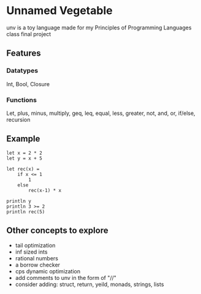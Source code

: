 # Unnamed Vegetable

unv is a toy language made for my Principles of Programming Languages class final project

## Features

### Datatypes
Int, Bool, Closure

### Functions
Let, plus, minus, multiply, geq, leq, equal, less, greater, not, and, or, if/else, recursion

## Example

```
let x = 2 * 2
let y = x + 5

let rec(x) =
    if x <= 1
        1
    else
        rec(x-1) * x

println y
println 3 >= 2
println rec(5)
```

## Other concepts to explore

- tail optimization
- inf sized ints
- rational numbers
- a borrow checker
- cps dynamic optimization
- add comments to unv in the form of "//"
- consider adding: struct, return, yeild, monads, strings, lists